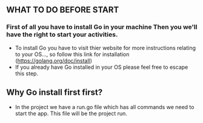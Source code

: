 ## WHAT TO DO BEFORE START 

### First of all you have to install Go in your machine Then you we'll have the right to start your activities. 

* To install Go you have to visit thier website for more instructions relating to your OS...,
so follow this link for installation (https://golang.org/doc/install)
* If you already have Go installed in your OS please feel free to escape this step.

## Why Go install first first?
* In the project we have a run.go file which has all commands we need to start the app.
This file will be the project run.
